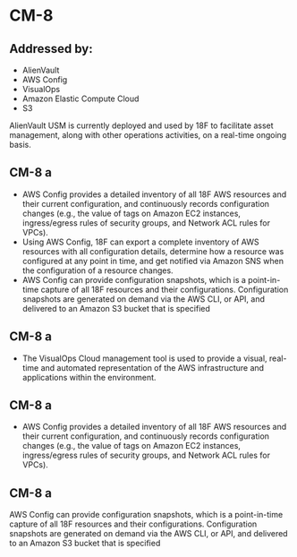# CM-8
## Addressed by:
 - AlienVault
 - AWS Config
 - VisualOps
 - Amazon Elastic Compute Cloud
 - S3


AlienVault USM is currently deployed and used by 18F to facilitate asset management, along with other operations activities, on a real-time ongoing basis.




## CM-8 a
- AWS Config provides a detailed inventory of all 18F AWS resources and their current configuration, and continuously records configuration changes (e.g., the value of tags on Amazon EC2 instances, ingress/egress rules of security groups, and Network ACL rules for VPCs).
- Using AWS Config, 18F can export a complete inventory of AWS resources with all configuration details, determine how a resource was configured at any point in time, and get notified via Amazon SNS when the configuration of a resource changes.
- AWS Config can provide configuration snapshots, which is a point-in-time capture of all 18F resources and their configurations. Configuration snapshots are generated on demand via the AWS CLI, or API, and delivered to an Amazon S3 bucket that is specified





## CM-8 a
- The VisualOps Cloud management tool is used to provide a visual, real-time and automated representation of the AWS infrastructure and applications within the environment.





## CM-8 a
- AWS Config provides a detailed inventory of all 18F AWS resources and their current configuration, and continuously records configuration changes (e.g., the value of tags on Amazon EC2 instances, ingress/egress rules of security groups, and Network ACL rules for VPCs).





## CM-8 a
AWS Config can provide configuration snapshots, which is a point-in-time capture of all 18F resources and their configurations. Configuration snapshots are generated on demand via the AWS CLI, or API, and delivered to an Amazon S3 bucket that is specified



